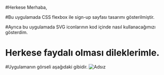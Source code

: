 #Herkese Merhaba,

#Bu uygulamada CSS flexbox ile sign-up sayfası tasarımı gösterilmiştir.

#Ayrıca bu uygulamada SVG iconlarının kod içinde nasıl kullanacağımızı gösterdim.

# Herkese faydalı olması dileklerimle. 

#Uygulamanın görseli aşağıdaki gibidir.
![Adsız](https://user-images.githubusercontent.com/108414013/215226724-34645480-b462-421a-b880-05539013452e.png)
